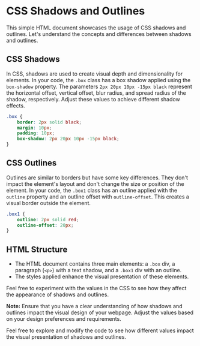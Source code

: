 # CSS Shadows and Outlines

This simple HTML document showcases the usage of CSS shadows and outlines. Let's understand the concepts and differences between shadows and outlines.

## CSS Shadows
In CSS, shadows are used to create visual depth and dimensionality for elements. In your code, the `.box` class has a box shadow applied using the `box-shadow` property. The parameters `2px 20px 10px -15px black` represent the horizontal offset, vertical offset, blur radius, and spread radius of the shadow, respectively. Adjust these values to achieve different shadow effects.

```css
.box {
    border: 2px solid black;
    margin: 10px;
    padding: 10px;
    box-shadow: 2px 20px 10px -15px black;
}
```

## CSS Outlines
Outlines are similar to borders but have some key differences. They don't impact the element's layout and don't change the size or position of the element. In your code, the `.box1` class has an outline applied with the `outline` property and an outline offset with `outline-offset`. This creates a visual border outside the element.

```css
.box1 {
    outline: 2px solid red;
    outline-offset: 20px;
}
```

## HTML Structure
- The HTML document contains three main elements: a `.box` div, a paragraph (`<p>`) with a text shadow, and a `.box1` div with an outline.
- The styles applied enhance the visual presentation of these elements.

Feel free to experiment with the values in the CSS to see how they affect the appearance of shadows and outlines.

**Note:** Ensure that you have a clear understanding of how shadows and outlines impact the visual design of your webpage. Adjust the values based on your design preferences and requirements.

Feel free to explore and modify the code to see how different values impact the visual presentation of shadows and outlines.


